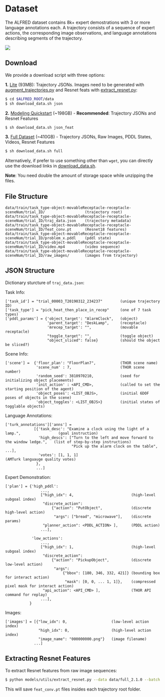 # Dataset

The ALFRED dataset contains 8k+ expert demostrations with 3 or more language annotations each. A trajectory consists of a sequence of expert actions, the corresponding image observations, and language annotations describing segments of the trajectory.

![](../media/tasks.png)

## Download

We provide a download script with three options:

**1.** [Lite](https://storage.googleapis.com/alfred_dataset/data/json_2.1.0.zip) (93MB): Trajectory JSONs. Images need to be generated with [augment_trajectories.py](../gen/README.md#data-augmentation) and Resnet feats with [extract_resnet.py](../data#extracting-resnet-features):

```bash
$ cd $ALFRED_ROOT/data
$ sh download_data.sh json
```

**2.** [Modeling Quickstart](https://storage.googleapis.com/alfred_dataset/data/json_feat_2.1.0.zip) (~198GB) - **Recommended**: Trajectory JSONs and Resnet Features
```bash
$ sh download_data.sh json_feat
```

**3.** [Full Dataset](https://storage.googleapis.com/alfred_dataset/data/full_2.1.0_v2.zip) (~410GB) - Trajectory JSONs, Raw Images, PDDL States, Videos, Resnet Features

```bash
$ sh download_data.sh full
```

Alternatively, if prefer to use something other than `wget`, you can directly use the download links in [download_data.sh](download_data.sh).  

**Note**: You need double the amount of storage space while unzipping the files.

## File Structure

```
data/train/task_type-object-movableReceptacle-receptacle-sceneNum/trial_ID/                  (trajectory root)
data/train/task_type-object-movableReceptacle-receptacle-sceneNum/trial_ID/traj_data.json    (trajectory metadata)
data/train/task_type-object-movableReceptacle-receptacle-sceneNum/trial_ID/feat_conv.pt      (Resnet18 features)
data/train/task_type-object-movableReceptacle-receptacle-sceneNum/trial_ID/problem_x.pddl    (pddl state)
data/train/task_type-object-movableReceptacle-receptacle-sceneNum/trial_ID/video.mp4         (video sequence)
data/train/task_type-object-movableReceptacle-receptacle-sceneNum/trial_ID/raw_images/       (images from trajectory)
```

## JSON Structure

Dictionary sturcture of `traj_data.json`:

Task Info:
```
['task_id'] = "trial_00003_T20190312_234237"        (unique trajectory ID)
['task_type'] = "pick_heat_then_place_in_recep"     (one of 7 task types)
['pddl_params'] = {'object_target': "AlarmClock",   (object)
                   'parent_target': "DeskLamp",     (receptacle)
                   'mrecep_target': "",             (movable receptacle)
                   "toggle_target": "",             (toggle object)
                   "object_sliced": false}          (should the object be sliced?)
```

Scene Info:
```
['scene'] =  {'floor_plan': "FloorPlan7",           (THOR scene name)
              'scene_num' : 7,                      (THOR scene number)
              'random_seed': 3810970210,            (seed for initializing object placements)
              'init_action' : <API_CMD>,            (called to set the starting position of the agent)
              'object_poses': <LIST_OBJS>,          (initial 6DOF poses of objects in the scene)
              'object_toggles': <LIST_OBJS>}        (initial states of togglable objects)
```

Language Annotations:
```
['turk_annotations']['anns'] =  
             [{'task_desc': "Examine a clock using the light of a lamp.",                 (goal instruction) 
               'high_descs': ["Turn to the left and move forward to the window ledge.",   (list of step-by-step instructions)
                              "Pick up the alarm clock on the table", ...],               
               'votes': [1, 1, 1]                                                         (AMTurk languauge quality votes)
              },
              ...]
```

Expert Demonstration:
```
['plan'] = {'high_pddl':
                ...,
                ["high_idx": 4,                          (high-level subgoal index)
                 "discrete_action":                    
                     {"action": "PutObject",             (discrete high-level action)
                      "args": ["bread", "microwave"],    (discrete params)
                 "planner_action": <PDDL_ACTION> ],      (PDDL action)
                ...],
                 
            'low_actions': 
                ...,
                ["high_idx": 1,                          (high-level subgoal index)
                 "discrete_action":
                     {"action": "PickupObject",          (discrete low-level action)
                      "args": 
                          {"bbox": [180, 346, 332, 421]} (bounding box for interact action)
                           "mask": [0, 0, ... 1, 1]},    (compressed pixel mask for interact action)
                 "api_action": <API_CMD> ],              (THOR API command for replay)
                ...], 
           }
```

Images:
```
['images'] = [{"low_idx": 0,                    (low-level action index)
               "high_idx": 0,                   (high-level action index)
               "image_name": "000000000.png"}   (image filename)
             ...]
```

## Extracting Resnet Features

To extract Resnet features from raw image sequences:

```bash
$ python models/utils/extract_resnet.py --data data/full_2.1.0 --batch 32 --gpu --visual_model resnet18 --filename feat_conv.pt
```

This will save `feat_conv.pt` files insides each trajectory root folder.
